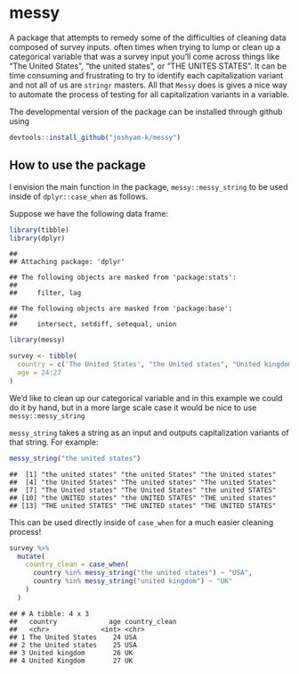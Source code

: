 
# messy

A package that attempts to remedy some of the difficulties of cleaning
data composed of survey inputs. often times when trying to lump or clean
up a categorical variable that was a survey input you’ll come across
things like “The United States”, “the united states”, or “THE UNITES
STATES”. It can be time consuming and frustrating to try to identify
each capitalization variant and not all of us are `stringr` masters. All
that `Messy` does is gives a nice way to automate the process of testing
for all capitalization variants in a variable.

The developmental version of the package can be installed through github
using

``` r
devtools::install_github("joshyam-k/messy")
```

## How to use the package

I envision the main function in the package, `messy::messy_string` to be
used inside of `dplyr::case_when` as follows.

Suppose we have the following data frame:

``` r
library(tibble)
library(dplyr)
```

    ## 
    ## Attaching package: 'dplyr'

    ## The following objects are masked from 'package:stats':
    ## 
    ##     filter, lag

    ## The following objects are masked from 'package:base':
    ## 
    ##     intersect, setdiff, setequal, union

``` r
library(messy)

survey <- tibble(
  country = c('The United States', "the United states", "United kingdom", "United Kingdom"),
  age = 24:27
)
```

We’d like to clean up our categorical variable and in this example we
could do it by hand, but in a more large scale case it would be nice to
use `messy::messy_string`

`messy_string` takes a string as an input and outputs capitalization
variants of that string. For example:

``` r
messy_string("the united states")
```

    ##  [1] "the united states" "the united States" "the United states"
    ##  [4] "the United States" "The united states" "The united States"
    ##  [7] "The United states" "The United States" "the united STATES"
    ## [10] "the UNITED states" "the UNITED STATES" "THE united states"
    ## [13] "THE united STATES" "THE UNITED states" "THE UNITED STATES"

This can be used directly inside of `case_when` for a much easier
cleaning process!

``` r
survey %>% 
  mutate(
    country_clean = case_when(
      country %in% messy_string("the united states") ~ "USA",
      country %in% messy_string("united kingdom") ~ "UK"
    )
  )
```

    ## # A tibble: 4 x 3
    ##   country             age country_clean
    ##   <chr>             <int> <chr>        
    ## 1 The United States    24 USA          
    ## 2 the United states    25 USA          
    ## 3 United kingdom       26 UK           
    ## 4 United Kingdom       27 UK
